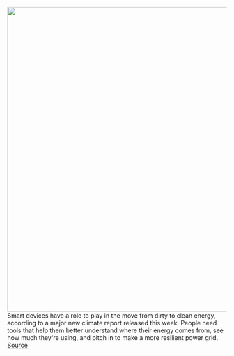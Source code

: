 <img src='https://cdn.vox-cdn.com/thumbor/O2LxMyNiwRTKzy8eY0HVoFK2RWI=/0x0:4933x3168/1200x800/filters:focal(2073x1190:2861x1978)/cdn.vox-cdn.com/uploads/chorus_image/image/70713381/841564696.0.jpg' width='700px' /><br/>
Smart devices have a role to play in the move from dirty to clean energy, according to a major new climate report released this week. People need tools that help them better understand where their energy comes from, see how much they're using, and pitch in to make a more resilient power grid.
<a href='https://www.theverge.com/2022/4/5/23011341/smart-devices-climate-change-report'> Source <a/>